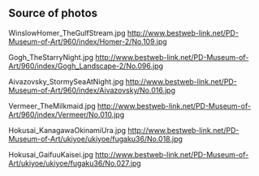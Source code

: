## Source of photos
WinslowHomer_TheGulfStream.jpg
http://www.bestweb-link.net/PD-Museum-of-Art/960/index/Homer-2/No.109.jpg

Gogh_TheStarryNight.jpg
http://www.bestweb-link.net/PD-Museum-of-Art/960/index/Gogh_Landscape-2/No.096.jpg

Aivazovsky_StormySeaAtNight.jpg
http://www.bestweb-link.net/PD-Museum-of-Art/960/index/Aivazovsky/No.016.jpg

Vermeer_TheMilkmaid.jpg
http://www.bestweb-link.net/PD-Museum-of-Art/960/index/Vermeer/No.010.jpg

Hokusai_KanagawaOkinamiUra.jpg
http://www.bestweb-link.net/PD-Museum-of-Art/ukiyoe/ukiyoe/fugaku36/No.018.jpg

Hokusai_GaifuuKaisei.jpg
http://www.bestweb-link.net/PD-Museum-of-Art/ukiyoe/ukiyoe/fugaku36/No.027.jpg

